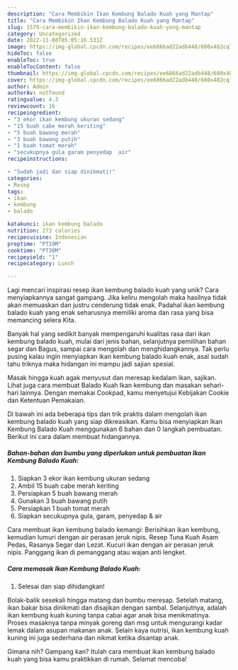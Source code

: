 ```yaml
---
description: "Cara Membikin Ikan Kembung Balado Kuah yang Mantap"
title: "Cara Membikin Ikan Kembung Balado Kuah yang Mantap"
slug: 1579-cara-membikin-ikan-kembung-balado-kuah-yang-mantap
category: Uncategorized
date: 2022-11-08T05:05:16.531Z
image: https://img-global.cpcdn.com/recipes/ee6866ad22adb448/680x482cq70/ikan-kembung-balado-kuah-foto-resep-utama.jpg
hideToc: false
enableToc: true
enableTocContent: false
thumbnail: https://img-global.cpcdn.com/recipes/ee6866ad22adb448/680x482cq70/ikan-kembung-balado-kuah-foto-resep-utama.jpg
cover: https://img-global.cpcdn.com/recipes/ee6866ad22adb448/680x482cq70/ikan-kembung-balado-kuah-foto-resep-utama.jpg
author: Admin
authorAv: notfound
ratingvalue: 4.3
reviewcount: 16
recipeingredient:
- "3 ekor ikan kembung ukuran sedang"
- "15 buah cabe merah keriting"
- "5 buah bawang merah"
- "3 buah bawang putih"
- "1 buah tomat merah"
- "secukupnya gula garam penyedap  air"
recipeinstructions:

- "Sudah jadi dan siap dinikmati!"
categories:
- Resep
tags:
- ikan
- kembung
- balado

katakunci: ikan kembung balado 
nutrition: 273 calories
recipecuisine: Indonesian
preptime: "PT19M"
cooktime: "PT30M"
recipeyield: "1"
recipecategory: Lunch

---
```





Lagi mencari inspirasi resep ikan kembung balado kuah yang unik? Cara menyiapkannya sangat gampang. Jika keliru mengolah maka hasilnya tidak akan memuaskan dan justru cenderung tidak enak. Padahal ikan kembung balado kuah yang enak seharusnya memiliki aroma dan rasa yang bisa memancing selera Kita.





Banyak hal yang sedikit banyak mempengaruhi kualitas rasa dari ikan kembung balado kuah, mulai dari jenis bahan, selanjutnya pemilihan bahan segar dan Bagus, sampai cara mengolah dan menghidangkannya. Tak perlu pusing kalau ingin menyiapkan ikan kembung balado kuah enak,      asal sudah tahu triknya maka hidangan ini mampu jadi sajian spesial.














Masak hingga kuah agak menyusut dan meresap kedalam ikan, sajikan. Lihat juga cara membuat Balado Kuah Ikan kembung dan masakan sehari-hari lainnya. Dengan memakai Cookpad, kamu menyetujui Kebijakan Cookie dan Ketentuan Pemakaian.






Di bawah ini ada beberapa tips dan trik praktis dalam mengolah ikan kembung balado kuah yang siap dikreasikan. Kamu bisa menyiapkan Ikan Kembung Balado Kuah menggunakan 6 bahan dan 0 langkah pembuatan. Berikut ini cara dalam membuat hidangannya.

<!--inarticleads1-->

##### Bahan-bahan dan bumbu yang diperlukan untuk pembuatan Ikan Kembung Balado Kuah:

1. Siapkan 3 ekor ikan kembung ukuran sedang
1. Ambil 15 buah cabe merah keriting
1. Persiapkan 5 buah bawang merah
1. Gunakan 3 buah bawang putih
1. Persiapkan 1 buah tomat merah
1. Siapkan secukupnya gula, garam, penyedap &amp; air


Cara membuat ikan kembung balado kemangi: Berisihkan ikan kembung, kemudian lumuri dengan air perasan jeruk nipis. Resep Tuna Kuah Asam Pedas, Rasanya Segar dan Lezat. Kucuri ikan dengan air perasan jeruk nipis. Panggang ikan di pemanggang atau wajan anti lengket. 

<!--inarticleads2-->

##### Cara memasak Ikan Kembung Balado Kuah:


1. Selesai dan siap dihidangkan!

Bolak-balik sesekali hingga matang dan bumbu meresap. Setelah matang, ikan bakar bisa dinikmati dan disajikan dengan sambal. Selanjutnya, adalah ikan kembung kuah kuning tanpa cabai agar anak bisa menikmatinya. Proses masaknya tanpa minyak goreng dan msg untuk mengurangi kadar lemak dalam asupan makanan anak. Selain kaya nutrisi, ikan kembung kuah kuning ini juga sederhana dan nikmat ketika disantap anak. 

Gimana nih? Gampang kan? Itulah cara membuat ikan kembung balado kuah yang bisa kamu praktikkan di rumah. Selamat mencoba!
